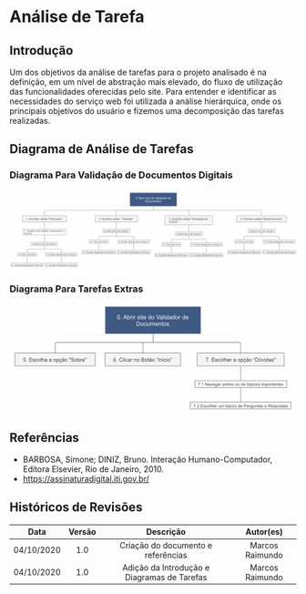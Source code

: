# Análise de Tarefa

## Introdução

Um dos objetivos da análise de tarefas para o projeto analisado é na definição, em um nível de abstração mais elevado, do fluxo de utilização das funcionalidades oferecidas pelo site. Para entender e identificar as necessidades do serviço web foi utilizada a análise hierárquica, onde os principais objetivos do usuário e fizemos uma decomposição das tarefas realizadas.

## Diagrama de Análise de Tarefas

### Diagrama Para Validação de Documentos Digitais

![diagrama1](../../assets/images/tarefas/tarefa_validar.jpg)

### Diagrama Para Tarefas Extras

![diagrama2](../../assets/images/tarefas/tarefa_extra.jpg)

## Referências

- BARBOSA, Simone; DINIZ, Bruno. Interação Humano-Computador, Editora Elsevier, Rio de Janeiro, 2010.
- <https://assinaturadigital.iti.gov.br/>

## Históricos de Revisões

| Data | Versão | Descrição | Autor(es) |
| :---: | :---: | :---: | :---: |
| 04/10/2020 | 1.0 | Criação do documento e referências| Marcos Raimundo |
| 04/10/2020 | 1.0 | Adição da Introdução e Diagramas de Tarefas | Marcos Raimundo |